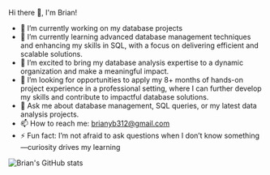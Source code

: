 <!--Level 1 simple bio and states-->
Hi there 👋, I'm Brian!

- 🔭 I’m currently working on my database projects
- 🌱 I’m currently learning advanced database management techniques and enhancing my skills in SQL, with a focus on delivering efficient and scalable solutions.
- 👯 I’m excited to bring my database analysis expertise to a dynamic organization and make a meaningful impact.
- 🤔 I’m looking for opportunities to apply my 8+ months of hands-on project experience in a professional setting, where I can further develop my skills and contribute to impactful database solutions.
- 💬 Ask me about database management, SQL queries, or my latest data analysis projects.
- 📫 How to reach me: brianyb312@gmail.com
- ⚡ Fun fact: I’m not afraid to ask questions when I don’t know something—curiosity drives my learning



![Brian's GitHub stats](https://github-readme-stats.vercel.app/api?username=BRIAN3121&show_icons=true&theme=radical)

